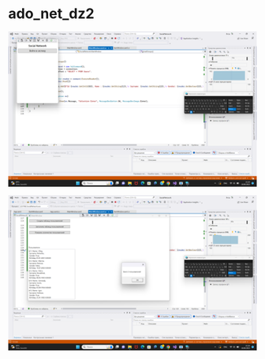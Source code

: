 # ado_net_dz2

![фото программы](screenshots/enter_in_system.png)

![фото программы](screenshots/photo.png)
